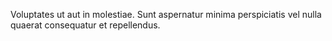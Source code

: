 Voluptates ut aut in molestiae.
Sunt aspernatur minima perspiciatis vel nulla quaerat consequatur et repellendus.